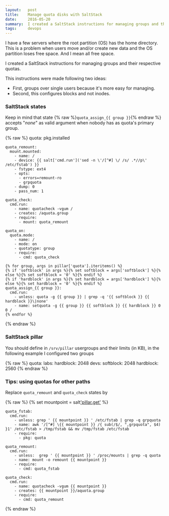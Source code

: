 ```yaml
---
layout:   post
title:    Manage quota disks with SaltStack
date:     2016-05-20
summary:  I created a SaltStack instructions for managing groups and their respective quotas. 
tags:     devops
---
```


I have a few servers where the root partition (OS) has the home
directory. This is a problem when users move and/or create new data
and the OS partition loses free space. And I mean all free space.

I created a SaltStack instructions for managing groups and their
respective quotas. 

This instructions were made following two ideas:

* First, groups over single users because it's more easy for managing.
* Second, this configures blocks and not inodes.

### SaltStack states

Keep in mind that state {% raw %}`quota_assign_{{ group }}`{% endraw %} accepts "*none*" as
valid argument when nobody has as quota's primary group. 

{% raw %}
    quota:
      pkg.installed

    quota_remount:
      mount.mounted:
        - name: /
        - device: {{ salt['cmd.run']('sed -n \'/[^#] \/ /s/ .*//p\' /etc/fstab') }}
        - fstype: ext4
        - opts:
          - errors=remount-ro
          - grpquota
        - dump: 0
        - pass_num: 1

    quota_check:
      cmd.run:
        - name: quotacheck -vgum /
        - creates: /aquota.group
        - require:
          - mount: quota_remount

    quota_on:
      quota.mode:
        - name: /
        - mode: on
        - quotatype: group
        - require:
          - cmd: quota_check

    {% for group, args in pillar['quota'].iteritems() %}
    {% if 'softblock' in args %}{% set softblock = args['softblock'] %}{% else %}{% set softblock = '0' %}{% endif %}
    {% if 'hardblock' in args %}{% set hardblock = args['hardblock'] %}{% else %}{% set hardblock = '0' %}{% endif %}
    quota_assign_{{ group }}:
      cmd.run:
        - unless: quota -g {{ group }} | grep -q '{{ softblock }} {{ hardblock }}\|none'
        - name: setquota -g {{ group }} {{ softblock }} {{ hardblock }} 0 0 /
    {% endfor %}
{% endraw %}

### SaltStack pillar

You should define in `/srv/pillar` usergroups and their limits (in KB), in the
following example I configured two groups

{% raw %}
    quota:
      labs:
        hardblock: 2048
      devs:
        softblock: 2048
        hardblock: 2560
{% endraw %}

### Tips: using quotas for other paths

Replace `quota_remount` and `quota_check` states by

{% raw %}
    {% set mountpoint = salt['pillar.get']('mountpoint:device', '/') %}

    quota_fstab:
      cmd.run:
        - unless: grep ' {{ mountpoint }} ' /etc/fstab | grep -q grpquota
        - name: awk '/[^#] \{{ mountpoint }} /{ sub(/$/, ",grpquota", $4) }1' /etc/fstab > /tmp/fstab && mv /tmp/fstab /etc/fstab
        - require:
          - pkg: quota

    quota_remount:
      cmd.run:
        - unless:  grep ' {{ mountpoint }} ' /proc/mounts | grep -q quota 
        - name: mount -o remount {{ mountpoint }}
        - require:
          - cmd: quota_fstab

    quota_check:
      cmd.run:
        - name: quotacheck -vgum {{ mountpoint }}
        - creates: {{ mountpoint }}/aquota.group
        - require:
          - cmd: quota_remount
{% endraw %}